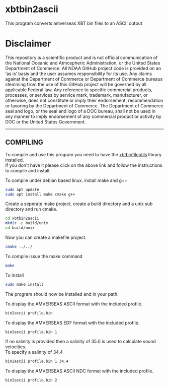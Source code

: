 # xbtbin2ascii
This program converts amverseas XBT bin files to an ASCII output


Disclaimer
==========
This repository is a scientific product and is not official communication of the National Oceanic and
Atmospheric Administration, or the United States Department of Commerce. All NOAA GitHub project code is
provided on an ‘as is’ basis and the user assumes responsibility for its use. Any claims against the Department of
Commerce or Department of Commerce bureaus stemming from the use of this GitHub project will be governed
by all applicable Federal law. Any reference to specific commercial products, processes, or services by service
mark, trademark, manufacturer, or otherwise, does not constitute or imply their endorsement, recommendation or
favoring by the Department of Commerce. The Department of Commerce seal and logo, or the seal and logo of a
DOC bureau, shall not be used in any manner to imply endorsement of any commercial product or activity by
DOC or the United States Government.


-----------------------------------
**COMPILING**
------------------------------------
To compile and use this program you need to have the [xbtbinfileutils](https://github.com/pedrolpena/xbtbinfileutils) library installed.<br>
If you don't have it please click on the above link and follow the instructions to compile and install.

To compile under debian based linux.
install make and g++
```bash
sudo apt update
sudo apt install make cmake g++
```

Create a seperate make project, create a build directory and a unix sub directory and run cmake.

```bash
cd xbtbin2ascii
mkdir -p build/unix
cd build/unix
```
Now you can create a makefile project.
```bash
cmake ../../
```
To compile issue the make command
```bash
make
```

To install 
```bash
sudo make install
```
The program should now be installed and in your path.

To display the AMVERSEAS ASCII format with the included profile.
```bash
bin2ascii profile.bin
```

To display the AMVERSEAS EDF format with the included profile.
```bash
bin2ascii profile.bin 1
```
If no salinity is provided then a salinity of 35.0 is used to calculate sound velocities.<br>
To specify a salinity of 34.4
```bash
bin2ascii profile.bin 1 34.4
```
To display the AMVERSEAS ASCII NDC format with the included profile.
```bash
bin2ascii profile.bin 2
```


